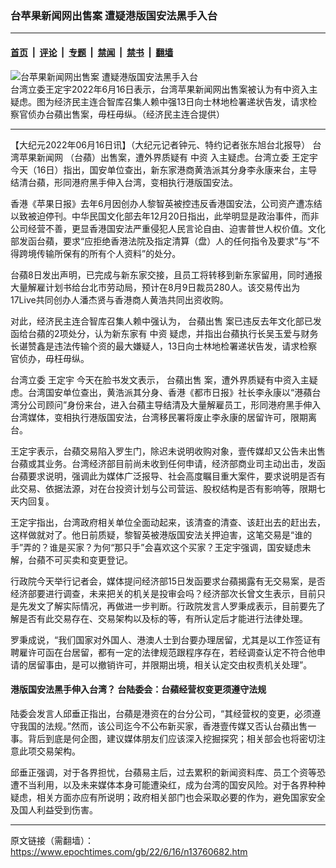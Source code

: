 ### 台苹果新闻网出售案 遭疑港版国安法黑手入台

---

#### [首页](../../../..?n13760682) &nbsp;|&nbsp; [评论](../../../../../epoch-comment?n13760682) &nbsp;|&nbsp; [专题](../../../../../epoch-special?n13760682) &nbsp;|&nbsp; [禁闻](../../../../../epoch-news?n13760682) &nbsp;|&nbsp; [禁书](../../../../../books?n13760682) &nbsp;|&nbsp; [翻墙](https://github.com/gfw-breaker/nogfw/blob/master/README.md?n13760682)


<div><img alt="台苹果新闻网出售案 遭疑港版国安法黑手入台" class="attachment-djy_600_400 size-djy_600_400 wp-post-image" src="https://i.epochtimes.com/assets/uploads/2022/06/id13758785-559789-600x400.jpg"/>
<div class="caption">
 台湾立委王定宇2022年6月16日表示，台湾苹果新闻网出售案被认为有中资入主疑虑。图为经济民主连合智库召集人赖中强13日向士林地检署递状告发，请求检察官侦办台蘋出售案，毋枉毋纵。（经济民主连合提供）
</div></div><hr/><div class="post_content" id="artbody" itemprop="articleBody">
 <!-- article content begin -->
 <p>
  【大纪元2022年06月16日讯】（大纪元记者钟元、特约记者张东旭台北报导）
  <ok href="https://www.epochtimes.com/gb/tag/%E5%8F%B0%E6%B9%BE%E8%8B%B9%E6%9E%9C%E6%96%B0%E9%97%BB%E7%BD%91.html">
   台湾苹果新闻网
  </ok>
  （台蘋）出售案，遭外界质疑有
  <ok href="https://www.epochtimes.com/gb/tag/%E4%B8%AD%E8%B5%84.html">
   中资
  </ok>
  入主疑虑。台湾立委
  <ok href="https://www.epochtimes.com/gb/tag/%E7%8E%8B%E5%AE%9A%E5%AE%87.html">
   王定宇
  </ok>
  今天（16日）指出，国安单位查出，新东家港商黄浩派其分身李永康来台，主导结清台蘋，形同港府黑手伸入台湾，变相执行港版国安法。
 </p>
 <p>
  香港《苹果日报》去年6月因创办人黎智英被控违反香港国安法，公司资产遭冻结以致被迫停刊。中华民国文化部去年12月20日指出，此举明显是政治事件，而非公司经营不善，更显香港国安法严重侵犯人民言论自由、迫害普世人权价值。文化部发函台蘋，要求“应拒绝香港法院及指定清算（盘）人的任何指令及要求”与“不得跨境传输所保有的所有个人资料”的处分。
 </p>
 <p>
  台蘋8日发出声明，已完成与新东家交接，且员工将转移到新东家留用，同时通报大量解雇计划书给台北市劳动局，预计在8月9日裁员280人。该交易传出为17Live共同创办人潘杰贤与香港商人黄浩共同出资收购。
 </p>
 <p>
  对此，经济民主连合智库召集人赖中强认为，
  <ok href="https://www.epochtimes.com/gb/tag/%E5%8F%B0%E8%98%8B%E5%87%BA%E5%94%AE.html">
   台蘋出售
  </ok>
  案已违反去年文化部已发函给台蘋的2项处分，认为新东家有
  <ok href="https://www.epochtimes.com/gb/tag/%E4%B8%AD%E8%B5%84.html">
   中资
  </ok>
  疑虑，并指出台蘋执行长吴玉爱与财务长谌赞鑫是违法传输个资的最大嫌疑人，13日向士林地检署递状告发，请求检察官侦办，毋枉毋纵。
 </p>
 <p>
  台湾立委
  <ok href="https://www.epochtimes.com/gb/tag/%E7%8E%8B%E5%AE%9A%E5%AE%87.html">
   王定宇
  </ok>
  今天在脸书发文表示，
  <ok href="https://www.epochtimes.com/gb/tag/%E5%8F%B0%E8%98%8B%E5%87%BA%E5%94%AE.html">
   台蘋出售
  </ok>
  案，遭外界质疑有中资入主疑虑。台湾国安单位查出，黄浩派其分身、香港《都市日报》社长李永康以“港蘋台湾分公司顾问”身份来台，进入台蘋主导结清及大量解雇员工，形同港府黑手伸入台湾媒体，变相执行港版国安法，台湾移民署将废止李永康的居留许可，限期离台。
 </p>
 <p>
  王定宇表示，台蘋交易陷入罗生门，除迟未说明收购对象，壹传媒却又公告未出售台蘋或其业务。台湾经济部目前尚未收到任何申请，经济部商业司主动出击，发函台蘋要求说明，强调此为媒体广泛报导、社会高度瞩目重大案件，要求说明是否有此交易、依据法源，对在台投资计划与公司营运、股权结构是否有影响等，限期七天内回复。
 </p>
 <p>
  王定宇指出，台湾政府相关单位全面动起来，该清查的清查、该赶出去的赶出去，这样做就对了。他日前质疑，黎智英被港版国安法关押迫害，这笔交易是“谁的手”弄的？谁是买家？为何“那只手”会喜欢这个买家？王定宇强调，国安疑虑未解，台蘋不可买卖和变更登记。
 </p>
 <p>
  行政院今天举行记者会，媒体提问经济部15日发函要求台蘋揭露有无交易案，是否经济部要进行调查，未来把关的机关是投审会吗？经济部次长曾文生表示，目前只是先发文了解实际情况，再做进一步判断。行政院发言人罗秉成表示，目前要先了解是否有此交易存在、交易架构以及标的等，有所认定后才能进行法律处理。
 </p>
 <p>
  罗秉成说，“我们国家对外国人、港澳人士到台要办理居留，尤其是以工作签证有聘雇许可函在台居留，都有一定的法律规范跟程序存在，若经调查认定不符合他申请的居留事由，是可以撤销许可，并限期出境，相关认定交由权责机关处理”。
 </p>
 <h4>
  港版国安法黑手伸入台湾？ 台陆委会：台蘋经营权变更须遵守法规
 </h4>
 <p>
  陆委会发言人邱垂正指出，台蘋是港资在的台分公司，“其经营权的变更，必须遵守我国的法规。”然而，该公司迄今不公布新买家，香港壹传媒又否认台蘋出售一事。背后到底是何企图，建议媒体朋友们应该深入挖掘探究；相关部会也将密切注意此项交易架构。
 </p>
 <p>
  邱垂正强调，对于各界担忧，台蘋易主后，过去累积的新闻资料库、员工个资等恐遭不当利用，以及未来媒体本身可能遭染红，成为台湾的国安风险。对于各界种种疑虑，相关方面亦应有所说明；政府相关部门也会采取必要的作为，避免国家安全及国人利益受到伤害。
 </p>
 <!-- article content end -->
 <div id="below_article_ad">
 </div>
</div>


---

原文链接（需翻墙）：https://www.epochtimes.com/gb/22/6/16/n13760682.htm